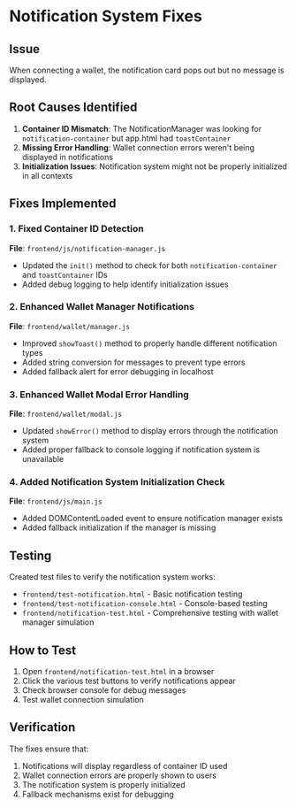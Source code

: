 # Notification System Fixes

## Issue
When connecting a wallet, the notification card pops out but no message is displayed.

## Root Causes Identified
1. **Container ID Mismatch**: The NotificationManager was looking for `notification-container` but app.html had `toastContainer`
2. **Missing Error Handling**: Wallet connection errors weren't being displayed in notifications
3. **Initialization Issues**: Notification system might not be properly initialized in all contexts

## Fixes Implemented

### 1. Fixed Container ID Detection
**File**: `frontend/js/notification-manager.js`
- Updated the `init()` method to check for both `notification-container` and `toastContainer` IDs
- Added debug logging to help identify initialization issues

### 2. Enhanced Wallet Manager Notifications
**File**: `frontend/wallet/manager.js`
- Improved `showToast()` method to properly handle different notification types
- Added string conversion for messages to prevent type errors
- Added fallback alert for error debugging in localhost

### 3. Enhanced Wallet Modal Error Handling
**File**: `frontend/wallet/modal.js`
- Updated `showError()` method to display errors through the notification system
- Added proper fallback to console logging if notification system is unavailable

### 4. Added Notification System Initialization Check
**File**: `frontend/js/main.js`
- Added DOMContentLoaded event to ensure notification manager exists
- Added fallback initialization if the manager is missing

## Testing
Created test files to verify the notification system works:
- `frontend/test-notification.html` - Basic notification testing
- `frontend/test-notification-console.html` - Console-based testing
- `frontend/notification-test.html` - Comprehensive testing with wallet manager simulation

## How to Test
1. Open `frontend/notification-test.html` in a browser
2. Click the various test buttons to verify notifications appear
3. Check browser console for debug messages
4. Test wallet connection simulation

## Verification
The fixes ensure that:
1. Notifications will display regardless of container ID used
2. Wallet connection errors are properly shown to users
3. The notification system is properly initialized
4. Fallback mechanisms exist for debugging
